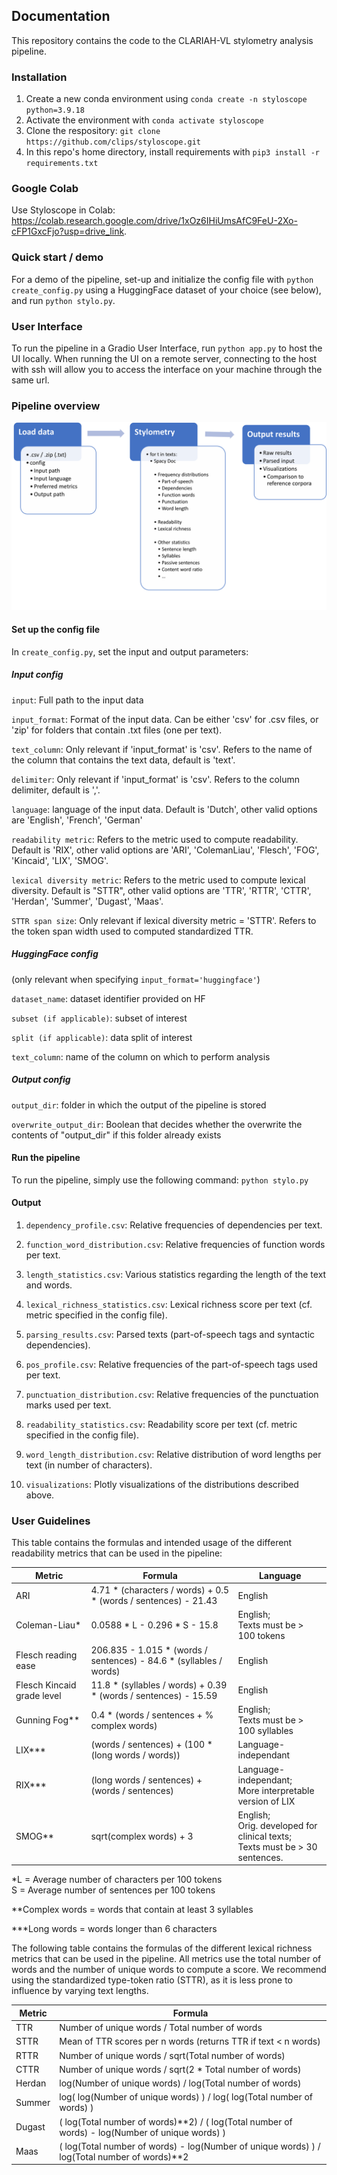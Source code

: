 ## Documentation

This repository contains the code to the CLARIAH-VL stylometry analysis pipeline.

### Installation
1. Create a new conda environment using ```conda create -n styloscope python=3.9.18```
2. Activate the environment with ```conda activate styloscope```
3. Clone the respository: ```git clone https://github.com/clips/styloscope.git```
4. In this repo's home directory, install requirements with ```pip3 install -r requirements.txt```

### Google Colab
Use Styloscope in Colab: https://colab.research.google.com/drive/1xOz6IHiUmsAfC9FeU-2Xo-cFP1GxcFjo?usp=drive_link.

### Quick start / demo
For a demo of the pipeline, set-up and initialize the config file with ```python create_config.py``` using a HuggingFace dataset of your choice (see below), and run ```python stylo.py```.

### User Interface
To run the pipeline in a Gradio User Interface, run ```python app.py``` to host the UI locally. When running the UI on a remote server, connecting to the host with ssh will allow you to access the interface on your machine through the same url.

### Pipeline overview

![Alt text](clariah_stylometry_pipeline.png)

#### Set up the config file
In ```create_config.py```, set the input and output parameters:

##### Input config

```input```: Full path to the input data

```input_format```: Format of the input data. Can be either 'csv' for .csv files, or 'zip' for folders that contain .txt files (one per text).

```text_column```: Only relevant if 'input_format' is 'csv'. Refers to the name of the column that contains the text data, default is 'text'.

```delimiter```: Only relevant if 'input_format' is 'csv'. Refers to the column delimiter, default is ','.

```language```: language of the input data. Default is 'Dutch', other valid options are 'English', 'French', 'German'

```readability metric```: Refers to the metric used to compute readability. Default is 'RIX', other valid options are 'ARI', 'ColemanLiau', 'Flesch', 'FOG', 'Kincaid', 'LIX', 'SMOG'.

```lexical diversity metric```: Refers to the metric used to compute lexical diversity. Default is "STTR", other valid options are 'TTR', 'RTTR', 'CTTR', 'Herdan', 'Summer', 'Dugast', 'Maas'.

```STTR span size```: Only relevant if lexical diversity metric = 'STTR'. Refers to the token span width used to computed standardized TTR.

##### HuggingFace config

(only relevant when specifying ```input_format='huggingface'```)

```dataset_name```: dataset identifier provided on HF

```subset (if applicable)```: subset of interest

```split (if applicable)```: data split of interest

```text_column```: name of the column on which to perform analysis

##### Output config

```output_dir```: folder in which the output of the pipeline is stored

```overwrite_output_dir```: Boolean that decides whether the overwrite the contents of "output_dir" if this folder already exists

#### Run the pipeline
To run the pipeline, simply use the following command: ```python stylo.py```

#### Output
1. ```dependency_profile.csv```: Relative frequencies of dependencies per text.

2. ```function_word_distribution.csv```: Relative frequencies of function words per text.

3. ```length_statistics.csv```: Various statistics regarding the length of the text and words.

4. ```lexical_richness_statistics.csv```: Lexical richness score per text (cf. metric specified in the config file).

5. ```parsing_results.csv```: Parsed texts (part-of-speech tags and syntactic dependencies).

6. ```pos_profile.csv```: Relative frequencies of the part-of-speech tags used per text.

7. ```punctuation_distribution.csv```: Relative frequencies of the punctuation marks used per text.

8. ```readability_statistics.csv```: Readability score per text (cf. metric specified in the config file).

9. ```word_length_distribution.csv```: Relative distribution of word lengths per text (in number of characters).

10. ```visualizations```: Plotly visualizations of the distributions described above.

### User Guidelines
This table contains the formulas and intended usage of the different readability metrics that can be used in the pipeline:

| Metric       | Formula                                          | Language  |
|--------------|--------------------------------------------------|--------|
| ARI | 4.71 * (characters / words) + 0.5 * (words / sentences) - 21.43 | English |
| Coleman-Liau* | 0.0588 * L - 0.296 * S - 15.8 | English;<br />Texts must be > 100 tokens |
| Flesch reading ease | 206.835 - 1.015 * (words / sentences) - 84.6 * (syllables / words) | English |
| Flesch Kincaid grade level | 11.8 * (syllables / words) + 0.39 * (words / sentences) - 15.59 | English |
| Gunning Fog** | 0.4 * (words / sentences + % complex words) | English;<br />Texts must be > 100 syllables |
| LIX*** | (words / sentences) + (100 * (long words / words)) | Language-independant |
| RIX*** | (long words / sentences) + (words / sentences) | Language-independant;<br />More interpretable version of LIX |
| SMOG** | sqrt(complex words) + 3 | English;<br />Orig. developed for clinical texts;<br />Texts must be > 30 sentences. |

*L = Average number of characters per 100 tokens<br /> S = Average number of sentences per 100 tokens

**Complex words = words that contain at least 3 syllables

***Long words = words longer than 6 characters


The following table contains the formulas of the different lexical richness metrics that can be used in the pipeline. All metrics use the total number of words and the number of unique words to compute a score. We recommend using the standardized type-token ratio (STTR), as it is less prone to influence by varying text lengths.

| Metric | Formula                                         | 
|--------|-------------------------------------------------|
| TTR    | Number of unique words / Total number of words |
| STTR   | Mean of TTR scores per n words (returns TTR if text < n words) |
| RTTR   | Number of unique words / sqrt(Total number of words) |
| CTTR   | Number of unique words / sqrt(2 * Total number of words) |
| Herdan | log(Number of unique words) / log(Total number of words) |
| Summer | log( log(Number of unique words) ) / log( log(Total number of words) ) |
| Dugast | ( log(Total number of words)**2) / ( log(Total number of words) - log(Number of unique words) ) |
| Maas   | ( log(Total number of words) - log(Number of unique words) ) / log(Total number of words)**2 |


